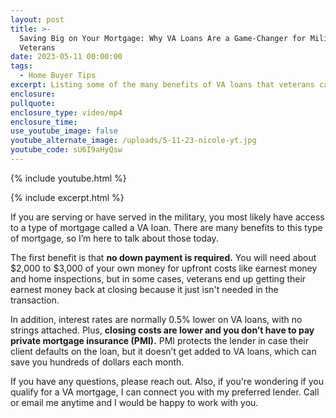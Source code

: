 ```yaml
---
layout: post
title: >-
  Saving Big on Your Mortgage: Why VA Loans Are a Game-Changer for Military
  Veterans
date: 2023-05-11 00:00:00
tags:
  - Home Buyer Tips
excerpt: Listing some of the many benefits of VA loans that veterans can use.
enclosure:
pullquote:
enclosure_type: video/mp4
enclosure_time:
use_youtube_image: false
youtube_alternate_image: /uploads/5-11-23-nicole-yt.jpg
youtube_code: sU6I9aHyQsw
---
```

{% include youtube.html %}

{% include excerpt.html %}

If you are serving or have served in the military, you most likely have access to a type of mortgage called a VA loan. There are many benefits to this type of mortgage, so I’m here to talk about those today.&nbsp;

The first benefit is that **no down payment is required.** You will need about $2,000 to $3,000 of your own money for upfront costs like earnest money and home inspections, but in some cases, veterans end up getting their earnest money back at closing because it just isn't needed in the transaction.&nbsp;

In addition, interest rates are normally 0.5% lower on VA loans, with no strings attached. Plus, **closing costs are lower and you don’t have to pay private mortgage insurance (PMI).** PMI protects the lender in case their client defaults on the loan, but it doesn’t get added to VA loans, which can save you hundreds of dollars each month.&nbsp;

If you have any questions, please reach out. Also, if you're wondering if you qualify for a VA mortgage, I can connect you with my preferred lender. Call or email me anytime and I would be happy to work with you.